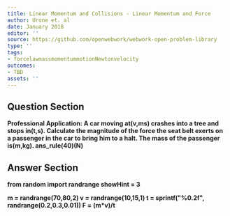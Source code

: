 ```yaml
---
title: Linear Momentum and Collisions - Linear Momentum and Force
author: Urone et. al
date: January 2018
editor: ''
source: https://github.com/openwebwork/webwork-open-problem-library
type: ''
tags:
- forcelawmassmomentummotionNewtonvelocity
outcomes:
- TBD
assets: ''
---
```


## Question Section 

<b>
<b>Professional Application:<b> A car moving at(v,ms) crashes into a tree and stops in(t,s). Calculate the magnitude of the force the seat belt exerts on a passenger in the car to bring him to a halt. The mass of the passenger is(m,kg).
ans_rule(40)(N)



## Answer Section

from random import randrange
showHint = 3

m = randrange(70,80,2)
v = randrange(10,15,1)
t = sprintf("%0.2f", randrange(0.2,0.3,0.01))
F = (m*v)/t